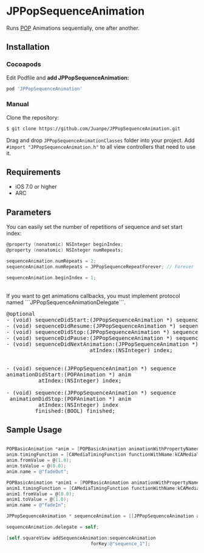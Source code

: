 JPPopSequenceAnimation
======================

Runs [POP](https://github.com/facebook/pop) Animations sequentially, one after another. 

## Installation

### Cocoapods

Edit Podfile and **add JPPopSequenceAnimation:**

```bash
pod 'JPPopSequenceAnimation'
```

### Manual

Clone the repository:

```bash
$ git clone https://github.com/Juanpe/JPPopSequenceAnimation.git
```

Drag and drop `JPPopSequenceAnimationClasses` folder into your project. Add `#import "JPPopSequenceAnimation.h"` to all view controllers that need to use it.

## Requirements

- iOS 7.0 or higher
- ARC

## Parameters

You can easily set the number of repetitions of sequence and set start index:

```objective-c
@property (nonatomic) NSInteger beginIndex;
@property (nonatomic) NSInteger numRepeats;

sequenceAnimation.numRepeats = 2;
sequenceAnimation.numRepeats = JPPopSequenceRepeatForever; // Forever

sequenceAnimation.beginIndex = 1;
```

<br>
If you want to get animations callbacks, you must implement protocol named ```JPPopSequenceAnimationDelegate```.

<pre>
@optional
- (void) sequenceDidStart:(JPPopSequenceAnimation *) sequence;
- (void) sequenceDidResume:(JPPopSequenceAnimation *) sequence;
- (void) sequenceDidStop:(JPPopSequenceAnimation *) sequence;
- (void) sequenceDidPause:(JPPopSequenceAnimation *) sequence;
- (void) sequenceDidNextAnimation:(JPPopSequenceAnimation *) sequence
                          atIndex:(NSInteger) index;


- (void) sequence:(JPPopSequenceAnimation *) sequence
animationDidStart:(POPAnimation *) anim
          atIndex:(NSInteger) index;

- (void) sequence:(JPPopSequenceAnimation *) sequence
 animationDidStop:(POPAnimation *) anim
          atIndex:(NSInteger) index
         finished:(BOOL) finished;
</pre>

## Sample Usage

```objective-c

POPBasicAnimation *anim = [POPBasicAnimation animationWithPropertyNamed:kPOPViewAlpha];
anim.timingFunction = [CAMediaTimingFunction functionWithName:kCAMediaTimingFunctionEaseInEaseOut];
anim.fromValue = @(1.0);
anim.toValue = @(0.0);
anim.name = @"fadeOut";

POPBasicAnimation *anim1 = [POPBasicAnimation animationWithPropertyNamed:kPOPViewAlpha];
anim1.timingFunction = [CAMediaTimingFunction functionWithName:kCAMediaTimingFunctionEaseInEaseOut];
anim1.fromValue = @(0.0);
anim1.toValue = @(1.0);
anim.name = @"fadeIn";

JPPopSequenceAnimation * sequenceAnimation = [[JPPopSequenceAnimation alloc] initWithAnimations:@[anim, anim1]];

sequenceAnimation.delegate = self;

[self.squareView addSequenceAnimation:sequenceAnimation
                               forKey:@"sequence_1"];
```
